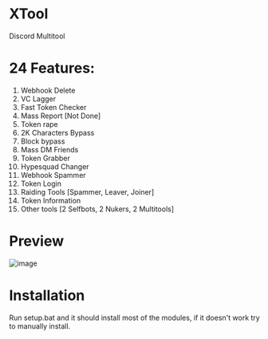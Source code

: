 # XTool
Discord Multitool


# 24 Features:


1. Webhook Delete
2. VC Lagger
3. Fast Token Checker
4. Mass Report [Not Done]
5. Token rape
6. 2K Characters Bypass
7. Block bypass
8. Mass DM Friends
9. Token Grabber
10. Hypesquad Changer
11. Webhook Spammer
12. Token Login
13. Raiding Tools [Spammer, Leaver, Joiner]
14. Token Information
15. Other tools [2 Selfbots, 2 Nukers, 2 Multitools]


# Preview

![image](https://user-images.githubusercontent.com/68393764/140603967-366f9b2e-cc17-4fdb-b468-068587031134.png)


# Installation
Run setup.bat and it should install most of the modules, if it doesn't work try to manually install.
